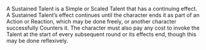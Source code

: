 A Sustained Talent is a Simple or Scaled Talent that has a continuing effect. A Sustained Talent’s effect continues until the character ends it as part of an Action or Reaction, which may be done freely, or another character successfully Counters it. The character must also pay any cost to invoke the Talent at the start of every subsequent round or its effects end, though this may be done reflexively.